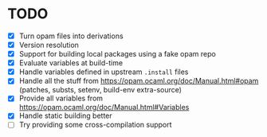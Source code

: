 # TODO

- [x] Turn opam files into derivations
- [x] Version resolution
- [x] Support for building local packages using a fake opam repo
- [x] Evaluate variables at build-time
- [x] Handle variables defined in upstream `.install` files
- [x] Handle all the stuff from https://opam.ocaml.org/doc/Manual.html#opam (patches, substs, setenv, build-env extra-source)
- [x] Provide all variables from https://opam.ocaml.org/doc/Manual.html#Variables
- [x] Handle static building better
- [ ] Try providing some cross-compilation support
